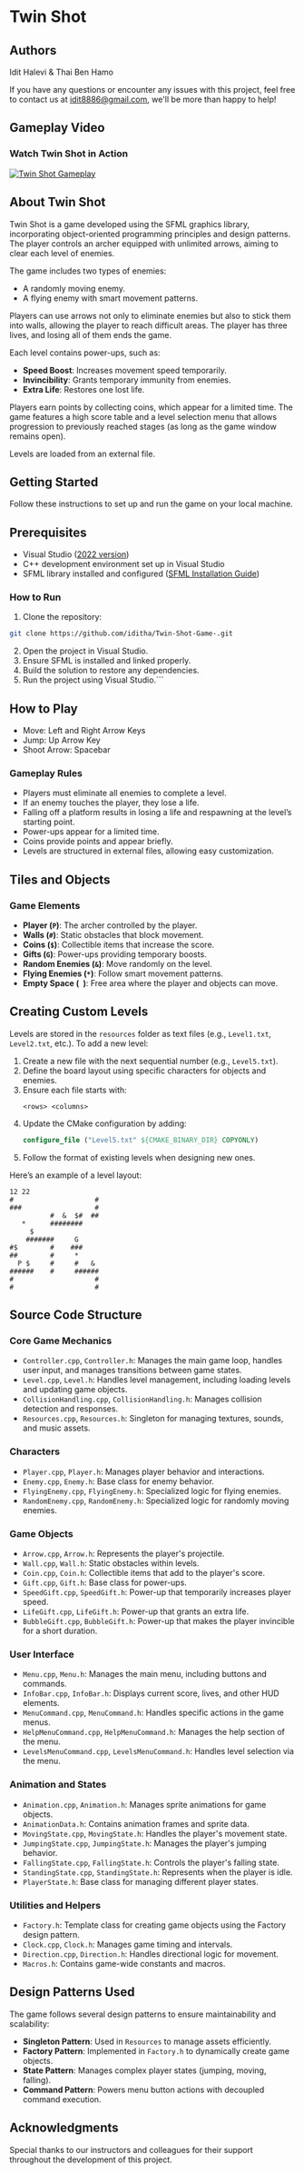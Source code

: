 # Twin Shot

## Authors
Idit Halevi & Thai Ben Hamo 

If you have any questions or encounter any issues with this project, feel free to contact us at idit8886@gmail.com, we'll be more than happy to help!

## Gameplay Video
### Watch Twin Shot in Action
[![Twin Shot Gameplay](https://img.youtube.com/vi/29HNc-V0FuA/0.jpg)](https://youtu.be/29HNc-V0FuA)

## About Twin Shot
Twin Shot is a game developed using the SFML graphics library, incorporating object-oriented programming principles and design patterns. The player controls an archer equipped with unlimited arrows, aiming to clear each level of enemies.

The game includes two types of enemies:
- A randomly moving enemy.
- A flying enemy with smart movement patterns.

Players can use arrows not only to eliminate enemies but also to stick them into walls, allowing the player to reach difficult areas. The player has three lives, and losing all of them ends the game. 

Each level contains power-ups, such as:
- **Speed Boost**: Increases movement speed temporarily.
- **Invincibility**: Grants temporary immunity from enemies.
- **Extra Life**: Restores one lost life.

Players earn points by collecting coins, which appear for a limited time. The game features a high score table and a level selection menu that allows progression to previously reached stages (as long as the game window remains open). 

Levels are loaded from an external file.

## Getting Started
Follow these instructions to set up and run the game on your local machine.

## Prerequisites

- Visual Studio ([2022 version](https://www.sfml-dev.org/download/sfml/2.6.0/))
- C++ development environment set up in Visual Studio
- SFML library installed and configured ([SFML Installation Guide](https://www.sfml-dev.org/download/sfml/2.6.0/))

### How to Run

1. Clone the repository:

```bash
git clone https://github.com/iditha/Twin-Shot-Game-.git
```

2. Open the project in Visual Studio.
3. Ensure SFML is installed and linked properly.
4. Build the solution to restore any dependencies.
5. Run the project using Visual Studio.```

## How to Play
- Move: Left and Right Arrow Keys
- Jump: Up Arrow Key
- Shoot Arrow: Spacebar

### Gameplay Rules
- Players must eliminate all enemies to complete a level.
- If an enemy touches the player, they lose a life.
- Falling off a platform results in losing a life and respawning at the level’s starting point.
- Power-ups appear for a limited time.
- Coins provide points and appear briefly.
- Levels are structured in external files, allowing easy customization.

## Tiles and Objects
### Game Elements
- **Player (`P`)**: The archer controlled by the player.
- **Walls (`#`)**: Static obstacles that block movement.
- **Coins (`$`)**: Collectible items that increase the score.
- **Gifts (`G`)**: Power-ups providing temporary boosts.
- **Random Enemies (`&`)**: Move randomly on the level.
- **Flying Enemies (`*`)**: Follow smart movement patterns.
- **Empty Space (` `)**: Free area where the player and objects can move.

## Creating Custom Levels
Levels are stored in the `resources` folder as text files (e.g., `Level1.txt`, `Level2.txt`, etc.). To add a new level:
1. Create a new file with the next sequential number (e.g., `Level5.txt`).
2. Define the board layout using specific characters for objects and enemies.
3. Ensure each file starts with:
   ```
   <rows> <columns> 
   ```
4. Update the CMake configuration by adding:
   ```cmake
   configure_file ("Level5.txt" ${CMAKE_BINARY_DIR} COPYONLY)
   ```
5. Follow the format of existing levels when designing new ones.

Here’s an example of a level layout:

```
12 22
#                    #
###                  #
          #  &  $#  ##
   *      ########
     $
    #######     G
#$        #    ###
##        #     *
  P $     #     #   &
######    #     ######
#                    #
#                    #
```


## Source Code Structure

### Core Game Mechanics

- `Controller.cpp`, `Controller.h`: Manages the main game loop, handles user input, and manages transitions between game states.
- `Level.cpp`, `Level.h`: Handles level management, including loading levels and updating game objects.
- `CollisionHandling.cpp`, `CollisionHandling.h`: Manages collision detection and responses.
- `Resources.cpp`, `Resources.h`: Singleton for managing textures, sounds, and music assets.

### Characters

- `Player.cpp`, `Player.h`: Manages player behavior and interactions.
- `Enemy.cpp`, `Enemy.h`: Base class for enemy behavior.
- `FlyingEnemy.cpp`, `FlyingEnemy.h`: Specialized logic for flying enemies.
- `RandomEnemy.cpp`, `RandomEnemy.h`: Specialized logic for randomly moving enemies.

### Game Objects

- `Arrow.cpp`, `Arrow.h`: Represents the player's projectile.
- `Wall.cpp`, `Wall.h`: Static obstacles within levels.
- `Coin.cpp`, `Coin.h`: Collectible items that add to the player's score.
- `Gift.cpp`, `Gift.h`: Base class for power-ups.
- `SpeedGift.cpp`, `SpeedGift.h`: Power-up that temporarily increases player speed.
- `LifeGift.cpp`, `LifeGift.h`: Power-up that grants an extra life.
- `BubbleGift.cpp`, `BubbleGift.h`: Power-up that makes the player invincible for a short duration.

### User Interface

- `Menu.cpp`, `Menu.h`: Manages the main menu, including buttons and commands.
- `InfoBar.cpp`, `InfoBar.h`: Displays current score, lives, and other HUD elements.
- `MenuCommand.cpp`, `MenuCommand.h`: Handles specific actions in the game menus.
- `HelpMenuCommand.cpp`, `HelpMenuCommand.h`: Manages the help section of the menu.
- `LevelsMenuCommand.cpp`, `LevelsMenuCommand.h`: Handles level selection via the menu.

### Animation and States

- `Animation.cpp`, `Animation.h`: Manages sprite animations for game objects.
- `AnimationData.h`: Contains animation frames and sprite data.
- `MovingState.cpp`, `MovingState.h`: Handles the player's movement state.
- `JumpingState.cpp`, `JumpingState.h`: Manages the player's jumping behavior.
- `FallingState.cpp`, `FallingState.h`: Controls the player's falling state.
- `StandingState.cpp`, `StandingState.h`: Represents when the player is idle.
- `PlayerState.h`: Base class for managing different player states.

### Utilities and Helpers

- `Factory.h`: Template class for creating game objects using the Factory design pattern.
- `Clock.cpp`, `Clock.h`: Manages game timing and intervals.
- `Direction.cpp`, `Direction.h`: Handles directional logic for movement.
- `Macros.h`: Contains game-wide constants and macros.

## Design Patterns Used

The game follows several design patterns to ensure maintainability and scalability:

- **Singleton Pattern**: Used in `Resources` to manage assets efficiently.
- **Factory Pattern**: Implemented in `Factory.h` to dynamically create game objects.
- **State Pattern**: Manages complex player states (jumping, moving, falling).
- **Command Pattern**: Powers menu button actions with decoupled command execution.



## Acknowledgments
Special thanks to our instructors and colleagues for their support throughout the development of this project.




